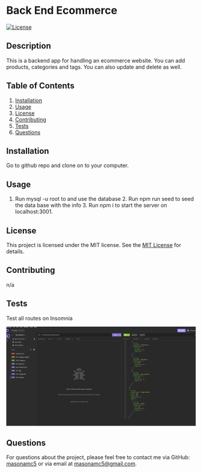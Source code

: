 # Back End Ecommerce

[![License](https://img.shields.io/badge/License-MIT-blue.svg)](https://opensource.org/licenses/MIT)

## Description

This is a backend app for handling an ecommerce website. You can add products, categories and tags. You can also update and delete as well.

## Table of Contents

1. [Installation](#installation)
2. [Usage](#usage)
3. [License](#license)
4. [Contributing](#contributing)
5. [Tests](#tests)
6. [Questions](#questions)

## Installation

Go to github repo and clone on to your computer.

## Usage

1. Run mysql -u root to and use the database 2. Run npm run seed to seed the data base with the info 3. Run npm i to start the server on localhost:3001.

## License

This project is licensed under the MIT license. See the [MIT License]([License](https://opensource.org/licenses/MIT)) for details.

## Contributing

n/a

## Tests

Test all routes on Insomnia

![Insomnia](image.png)

## Questions

For questions about the project, please feel free to contact me via GitHub: [masonamc5](https://github.com/masonamc5) or via email at masonamc5@gmail.com.
